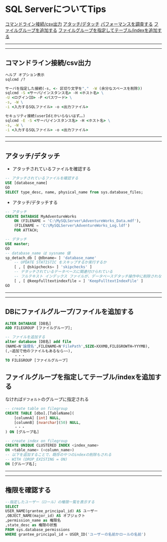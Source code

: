# SQL ServerについてTips

[コマンドライン接続/csv出力](#connect)
[アタッチ/デタッチ](#attach)
[パフォーマンスを調査する](./performance.md)
[ファイルグループを追加する](#addFileGroup)
[ファイルグループを指定してテーブル/indexを追加する](#addTableOnGroup)

---
---

## <a name=connect>コマンドライン接続/csv出力</a>

```bat
ヘルプ オプション表示
sqlcmd /?

サーバを指定した接続(-s, <- 区切り文字を","　-W (余分なスペースを削除))
sqlcmd -S <サーバ/インスタンス名> -H <ホスト名> \
-U <ログインID> -P <パスワード> \
-s, -W \
-i <入力するSQLファイル> -o <出力ファイル>

セキュリティ接続(userIdとかいらないはず。。)
sqlcmd -E -S <サーバ/インスタンス名> -H <ホスト名> \
-s, -W \
-i <入力するSQLファイル> -o <出力ファイル>
```

---
---

## <a name=attach>アタッチ/デタッチ</a>

- アタッチされているファイルを確認する

```sql
-- アタッチされているファイルを確認する
USE [database_name] 
GO  
SELECT type_desc, name, physical_name from sys.database_files;
```

- アタッチ/デタッチする

```sql
-- アタッチ
CREATE DATABASE MyAdventureWorks   
    ON (FILENAME = 'C:\MySQLServer\AdventureWorks_Data.mdf'),   
    (FILENAME = 'C:\MySQLServer\AdventureWorks_Log.ldf')   
    FOR ATTACH;

-- デタッチ
USE master;  
GO  
-- database_name は sysname 値
sp_detach_db [ @dbname= ] 'database_name'
    -- UPDATE STATISTIC をスキップするか実行するか
    [ , [ @skipchecks= ] 'skipchecks' ]
    -- デタッチされているデータベースに関連付けられている
    -- フルテキスト インデックス ファイルが、データベースデタッチ操作中に削除されないことを指定
    [ , [ @keepfulltextindexfile = ] 'KeepFulltextIndexFile' ]
GO
```

---
---

## <a name=addFileGroup>DBにファイルグループ/ファイルを追加する</a>

```sql
ALTER DATABASE [DB名]
ADD FILEGROUP [ファイルグループ];

-- ファイルを追加する
alter database [DB名] add file 
(NAME=N'論理名',FILENAME=N'FilePath',SIZE=XXXMB,FILEGROWTH=YYYMB),
(,~追加で他のファイルもあるなら~~),
    ・・・
TO FILEGROUP [ファイルグループ]

```

## <a name=addTableOnGroup>ファイルグループを指定してテーブル/indexを追加する</a>

なければ`デフォルト`のグループに指定される

```sql
-- create table on filegroup
CREATE TABLE [dbo].[TableName](
    [columnA] [int] NULL,
    [columnB] [nvarchar](50) NULL,
    ・・・
) ON [グループ名]

-- create index on filegroup
CREATE UNIQUE CLUSTERED INDEX <index_name>
ON <table_name> (<column_name>)
-- 以下を追加することで、既存のやつのindexの削除もされる
-- WITH (DROP_EXISTING = ON)
ON [グループ名];

```

---
---

## 権限を確認する

```sql
--指定したユーザー（ロール）の権限一覧を表示する
SELECT
USER_NAME(grantee_principal_id) AS ユーザー
,OBJECT_NAME(major_id) AS オブジェクト
,permission_name as 権限名
,state_desc as 権限の状態
FROM sys.database_permissions
WHERE grantee_principal_id = USER_ID('ユーザーの名前かロールの名前')
```
